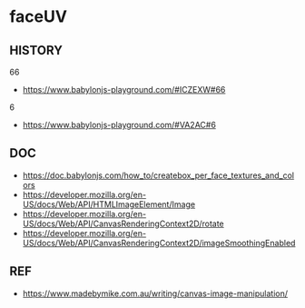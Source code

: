 # faceUV

## HISTORY

66

- https://www.babylonjs-playground.com/#ICZEXW#66

6

- https://www.babylonjs-playground.com/#VA2AC#6

## DOC

- https://doc.babylonjs.com/how_to/createbox_per_face_textures_and_colors
- https://developer.mozilla.org/en-US/docs/Web/API/HTMLImageElement/Image
- https://developer.mozilla.org/en-US/docs/Web/API/CanvasRenderingContext2D/rotate
- https://developer.mozilla.org/en-US/docs/Web/API/CanvasRenderingContext2D/imageSmoothingEnabled

## REF

- https://www.madebymike.com.au/writing/canvas-image-manipulation/